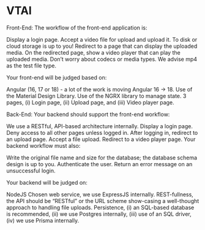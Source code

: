 # VTAI
Front-End: The workflow of the front-end application is:

Display a login page.
Accept a video file for upload and upload it.
To disk or cloud storage is up to you!
Redirect to a page that can display the uploaded media.
On the redirected page, show a video player that can play the uploaded media.
Don’t worry about codecs or media types.
We advise mp4 as the test file type.
 

Your front-end will be judged based on:

Angular (16, 17 or 18) - a lot of the work is moving Angular 16 → 18.
Use of the Material Design Library.
Use of the NGRX library to manage state.
3 pages, (i) Login page, (ii) Upload page, and (iii) Video player page.
 

Back-End: Your backend should support the front-end workflow:

We use a RESTful, API-based architecture internally.
Display a login page.
Deny access to all other pages unless logged in.
After logging in, redirect to an upload page.
Accept a file upload.
Redirect to a video player page.
Your backend workflow must also:

Write the original file name and size for the database; the database schema design is up to you.
Authenticate the user.
Return an error message on an unsuccessful login.
 

Your backend will be judged on:

NodeJS
Chosen web service, we use ExpressJS internally.
REST-fullness, the API should be “RESTful” or the URL scheme show-casing a well-thought approach to handling file uploads.
Persistence, (i) an SQL-based database is recommended, (ii) we use Postgres internally, (iii) use of an SQL driver, (iv) we use Prisma internally.
 
